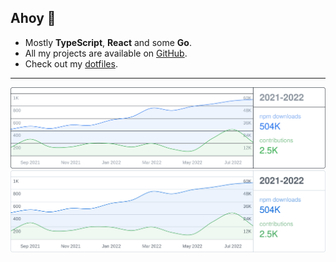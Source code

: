 ## Ahoy 👋

- Mostly **TypeScript**, **React** and some **Go**.
- All my projects are available on [GitHub](https://github.com/HiDeoo).
- Check out my [dotfiles](https://github.com/HiDeoo/dotfiles).

---

![// TODO](assets/stats-dark.svg#gh-dark-mode-only)
![// TODO](assets/stats-light.svg#gh-light-mode-only)
